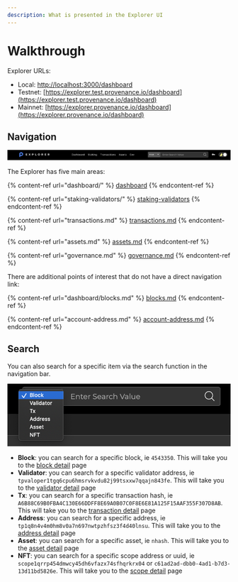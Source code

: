 ```yaml
---
description: What is presented in the Explorer UI
---
```


# Walkthrough

Explorer URLs:

* Local: [http://localhost:3000/dashboard](http://localhost:3000/dashboard)
* Testnet: [https://explorer.test.provenance.io/dashboard](https://explorer.test.provenance.io/dashboard)
* Mainnet: [https://explorer.provenance.io/dashboard](https://explorer.provenance.io/dashboard)

## Navigation

![The navigation bar](<../../../.gitbook/assets/Screen Shot 2021-11-15 at 2.30.49 PM.png>)

The Explorer has five main areas:

{% content-ref url="dashboard/" %}
[dashboard](dashboard/)
{% endcontent-ref %}

{% content-ref url="staking-validators/" %}
[staking-validators](staking-validators/)
{% endcontent-ref %}

{% content-ref url="transactions.md" %}
[transactions.md](transactions.md)
{% endcontent-ref %}

{% content-ref url="assets.md" %}
[assets.md](assets.md)
{% endcontent-ref %}

{% content-ref url="governance.md" %}
[governance.md](governance.md)
{% endcontent-ref %}

There are additional points of interest that do not have a direct navigation link:

{% content-ref url="dashboard/blocks.md" %}
[blocks.md](dashboard/blocks.md)
{% endcontent-ref %}

{% content-ref url="account-address.md" %}
[account-address.md](account-address.md)
{% endcontent-ref %}

## Search

You can also search for a specific item via the search function in the navigation bar.

![Search function](<../../../.gitbook/assets/Screen Shot 2021-11-15 at 9.04.38 PM.png>)

* **Block**: you can search for a specific block, ie `4543350`. This will take you to the [block detail](dashboard/blocks.md#detail) page
* **Validator**: you can search for a specific validator address, ie `tpvaloper1tgq6cpu6hmsrvkvdu82j99tsxxw7qqajn843fe`. This will take you to the [validator detail](staking-validators/validator-details.md) page&#x20;
* **Tx**: you can search for a specific transaction hash, ie `A6B88C69B0FBA4C130E66DDFF8E69A0B07C0F8E6E81A125F15AAF355F307D8AB`. This will take you to the [transaction detail](transactions.md#detail) page&#x20;
* **Address**: you can search for a specific address, ie `tp1q8n4v4m0hm8v0a7n697nwtpzhfsz3f4d40lnsu`. This will take you to the [address detail](account-address.md) page&#x20;
* **Asset**: you can search for a specific asset, ie `nhash`. This will take you to the [asset detail](assets.md) page&#x20;
* **NFT**: you can search for a specific scope address or uuid, ie `scope1qrrp454dmwcy45dh6vfazx74sfhqrkrx04` or `c61ad2ad-dbb0-4ad1-b7d3-13d11bd5826e`. This will take you to the [scope detail](forthcoming/nfts.md) page

